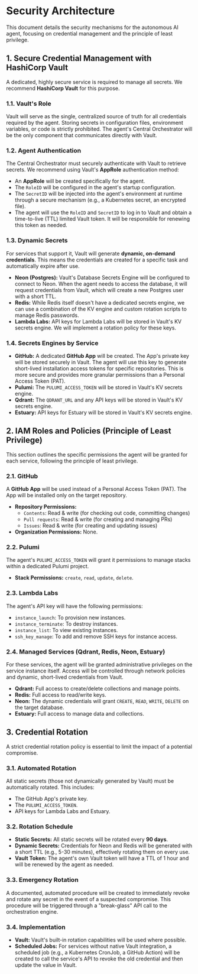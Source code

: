 # Security Architecture

This document details the security mechanisms for the autonomous AI agent, focusing on credential management and the principle of least privilege.

## 1. Secure Credential Management with HashiCorp Vault

A dedicated, highly secure service is required to manage all secrets. We recommend **HashiCorp Vault** for this purpose.

### 1.1. Vault's Role
Vault will serve as the single, centralized source of truth for all credentials required by the agent. Storing secrets in configuration files, environment variables, or code is strictly prohibited. The agent's Central Orchestrator will be the only component that communicates directly with Vault.

### 1.2. Agent Authentication
The Central Orchestrator must securely authenticate with Vault to retrieve secrets. We recommend using Vault's **AppRole** authentication method:
- An **AppRole** will be created specifically for the agent.
- The `RoleID` will be configured in the agent's startup configuration.
- The `SecretID` will be injected into the agent's environment at runtime through a secure mechanism (e.g., a Kubernetes secret, an encrypted file).
- The agent will use the `RoleID` and `SecretID` to log in to Vault and obtain a time-to-live (TTL) limited Vault token. It will be responsible for renewing this token as needed.

### 1.3. Dynamic Secrets
For services that support it, Vault will generate **dynamic, on-demand credentials**. This means the credentials are created for a specific task and automatically expire after use.
- **Neon (Postgres):** Vault's Database Secrets Engine will be configured to connect to Neon. When the agent needs to access the database, it will request credentials from Vault, which will create a new Postgres user with a short TTL.
- **Redis:** While Redis itself doesn't have a dedicated secrets engine, we can use a combination of the KV engine and custom rotation scripts to manage Redis passwords.
- **Lambda Labs:** API keys for Lambda Labs will be stored in Vault's KV secrets engine. We will implement a rotation policy for these keys.

### 1.4. Secrets Engines by Service
- **GitHub:** A dedicated **GitHub App** will be created. The App's private key will be stored securely in Vault. The agent will use this key to generate short-lived installation access tokens for specific repositories. This is more secure and provides more granular permissions than a Personal Access Token (PAT).
- **Pulumi:** The `PULUMI_ACCESS_TOKEN` will be stored in Vault's KV secrets engine.
- **Qdrant:** The `QDRANT_URL` and any API keys will be stored in Vault's KV secrets engine.
- **Estuary:** API keys for Estuary will be stored in Vault's KV secrets engine.

## 2. IAM Roles and Policies (Principle of Least Privilege)

This section outlines the specific permissions the agent will be granted for each service, following the principle of least privilege.

### 2.1. GitHub
A **GitHub App** will be used instead of a Personal Access Token (PAT). The App will be installed only on the target repository.
- **Repository Permissions:**
  - `Contents`: Read & write (for checking out code, committing changes)
  - `Pull requests`: Read & write (for creating and managing PRs)
  - `Issues`: Read & write (for creating and updating issues)
- **Organization Permissions:** None.

### 2.2. Pulumi
The agent's `PULUMI_ACCESS_TOKEN` will grant it permissions to manage stacks within a dedicated Pulumi project.
- **Stack Permissions:** `create`, `read`, `update`, `delete`.

### 2.3. Lambda Labs
The agent's API key will have the following permissions:
- `instance_launch`: To provision new instances.
- `instance_terminate`: To destroy instances.
- `instance_list`: To view existing instances.
- `ssh_key_manage`: To add and remove SSH keys for instance access.

### 2.4. Managed Services (Qdrant, Redis, Neon, Estuary)
For these services, the agent will be granted administrative privileges on the service instance itself. Access will be controlled through network policies and dynamic, short-lived credentials from Vault.
- **Qdrant:** Full access to create/delete collections and manage points.
- **Redis:** Full access to read/write keys.
- **Neon:** The dynamic credentials will grant `CREATE`, `READ`, `WRITE`, `DELETE` on the target database.
- **Estuary:** Full access to manage data and collections.

## 3. Credential Rotation

A strict credential rotation policy is essential to limit the impact of a potential compromise.

### 3.1. Automated Rotation
All static secrets (those not dynamically generated by Vault) must be automatically rotated. This includes:
- The GitHub App's private key.
- The `PULUMI_ACCESS_TOKEN`.
- API keys for Lambda Labs and Estuary.

### 3.2. Rotation Schedule
- **Static Secrets:** All static secrets will be rotated every **90 days**.
- **Dynamic Secrets:** Credentials for Neon and Redis will be generated with a short TTL (e.g., 5-30 minutes), effectively rotating them on every use.
- **Vault Token:** The agent's own Vault token will have a TTL of 1 hour and will be renewed by the agent as needed.

### 3.3. Emergency Rotation
A documented, automated procedure will be created to immediately revoke and rotate any secret in the event of a suspected compromise. This procedure will be triggered through a "break-glass" API call to the orchestration engine.

### 3.4. Implementation
- **Vault:** Vault's built-in rotation capabilities will be used where possible.
- **Scheduled Jobs:** For services without native Vault integration, a scheduled job (e.g., a Kubernetes CronJob, a GitHub Action) will be created to call the service's API to revoke the old credential and then update the value in Vault.